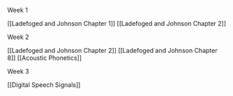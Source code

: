 Week 1

[[Ladefoged and Johnson Chapter 1]]
[[Ladefoged and Johnson Chapter 2]]

Week 2

[[Ladefoged and Johnson Chapter 2]]
[[Ladefoged and Johnson Chapter 8]]
[[Acoustic Phonetics]]

Week 3

[[Digital Speech Signals]]
